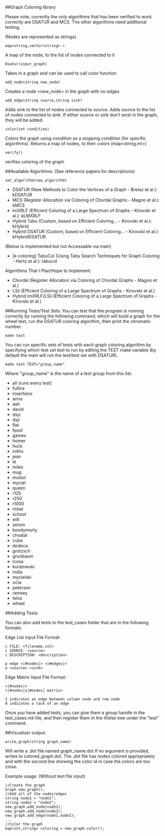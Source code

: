 ##Graph Coloring library 

Please note, currently the only algorithms that has been verified to work correctly are DSATUR and MCS. The other algorithms need additional testing.

(Nodes are represented as strings)

    map<string,vector<string> >
A map of the node, to the list of nodes connected to it

    Dsatur(input_graph)
Takes in a graph and can be used to call color function
    
    add_node(string new_node)
Creates a node <new_node> in the graph with no edges
    
    add_edge(string source,string sink)
Adds sink to the list of nodes connected to source. Adds source to the list of nodes connected to sink. If either source or sink don't exist in the graph, they will be added.
    
    color(int condition)
Colors the graph using condition as a stopping condition (for specific algorithms). Returns a map of nodes, to their colors (map<string,int>)

    verify()
verifies coloring of the graph

##Available Algorithms: 
(See reference papers for descriptions)

    set_algorithm(new_algorithm)

- DSATUR (New Methods to Color the Vertices of a Graph - Brelaz et al.): kDSATUR
- MCS (Register Allocation via Coloring of Chordal Graphs - Magno et al.): kMCS
- lmXRLF (Efficient Coloring of a Large Spectrum of Graphs - Kirovski et al.): kLMXRLF
- Hybrid Tabu (Custom, based on Efficient Coloring... - Kirovski et al.): kHybrid
- Hybrid DSATUR (Custom, based on Efficient Coloring... - Kirovski et al.): kHybridDSATUR

(Below is implemented but not Accessable via main)

- [k-coloring] TabuCol (Using Tabu Search Techniques for Graph Coloring - Hertz et al.): tabucol

Algorithms That I Plan/Hope to Implement:

- Chordal (Register Allocation via Coloring of Chordal Graphs - Magno et al.)
- LSii (Efficient Coloring of a Large Spectrum of Graphs - Kirovski et al.)
- Hybrid lmXRLF/LSii (Efficient Coloring of a Large Spectrum of Graphs - Kirovski et al.)

##Running Tests/Test Sets:
You can test that the program is running correctly by running the following command, which will build a graph for the wheel test, run the DSATUR coloring algorithm, then print the chromatic number.

    make test

You can run specific sets of tests with each graph coloring algorithm by specifying which test set test to run by editing the TEST make variable (by default the main will run the test/test set with DSATUR).

    make test TEST="group_name"

Where "group_name" is the name of a test group from this list:

- all (runs every test)
- fullins
- insertions
- anna
- ash
- david
- dsjc
- dsjr
- flat
- fpsol
- games
- homer
- huck
- inithx
- jean
- le
- miles
- mug
- mulsol
- myciel
- queen
- r125
- r250
- r1000
- rtotal
- school
- will
- zeroin
- bondymurty
- chvatal
- cube
- dodeca
- grotzsch
- grunbaum
- icosa
- kuratowski
- india
- mycielski
- octa
- petersen
- ramsey
- tetra
- wheel

##Adding Tests:

You can also add tests to the test_cases folder that are in the following formats:

Edge List Input File Format:

    c FILE: <filename.col>
    c SOURCE: <source>
    c DESCRIPTION: <description>

    p edge <|#nodes|> <|#edges|>
    e <source> <sink>

Edge Matrix Input File Format:

    <|#nodes|>
    <|#nodes|x|#nodes| matrix>

    1 indicates an edge between column node and row node
    0 indicates a lack of an edge

Once you have added tests, you can give them a group handle in the test_cases.mk file, and then register them in the if/else tree under the "test" command.

##Visualizer output:

    write_graph(string graph_name)

Will write a .dot file named graph_name.dot
If no argument is provided, writes to colored_graph.dot. The .dot file has
    nodes colored appropriately and with the second line showing the color id
    in case the colors are too close.

Example usage: (Without text file input)

    //Create the graph
    Graph new_graph();
    //Add all of the nodes/edges
    string node1 = "node1";
    string node2 = "node2";
    new_graph.add_node(node1);
    new_graph.add_node(node2);
    new_graph.add_edge(node1,node2);
    ...
    //Color the graph
    map<int,string> coloring = new_graph.color();
